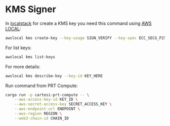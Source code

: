 # KMS Signer

In [localstack](https://docs.localstack.cloud/user-guide/aws/kms/) for create a KMS key you need this command using [AWS LOCAL](https://github.com/localstack/awscli-local):

```bash
awslocal kms create-key --key-usage SIGN_VERIFY --key-spec ECC_SECG_P256K1
```

For list keys:
```bash
awslocal kms list-keys
```

For more details:
```bash
awslocal kms describe-key --key-id KEY_HERE
```

Run command from PRT Compute:

```bash
cargo run -p cartesi-prt-compute -- \
    --aws-access-key-id KEY_ID \
    --aws-secret-access-key SECRET_ACCESS_KEY \
    --aws-endpoint-url ENDPOINT \
    --aws-region REGION \
    --web3-chain-id CHAIN_ID
```
